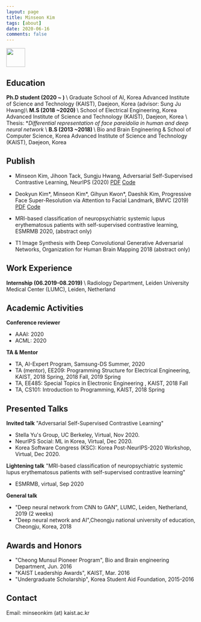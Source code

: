 ```yaml
---
layout: page
title: Minseon Kim
tags: [about]
date: 2020-06-16
comments: false
---
```


<img src="https://user-images.githubusercontent.com/28754348/94438614-50800e80-01da-11eb-8905-ed4ae72d4102.png" width="50px" height="50px" >

## Education
<b>Ph.D student (2020 ~ ) </b> \\
Graduate School of AI, Korea Advanced Institute of Science and Technology (KAIST), Daejeon, Korea (advisor: Sung Ju Hwang)\\
<b>M.S (2018 ~2020) </b> \\
School of Electrical Engineering, Korea Advanced Institute of Science and Technology (KAIST), Daejeon, Korea \\
Thesis: *<i>Differential representation of face pareidolia in human and deep neural network </i> \\
<b>B.S (2013 ~2018) </b> \\
Bio and Brain Engineering & School of Computer Science, Korea Advanced Institute of Science and Technology (KAIST), Daejeon, Korea

## Publish
* Minseon Kim, Jihoon Tack, Sungju Hwang, Adversarial Self-Supervised Contrastive Learning, NeurIPS (2020) <a href="https://arxiv.org/abs/2006.07589">PDF</a> <a href="https://github.com/Kim-Minseon/RoCL-Adversarial-self-supervised-contrastive-learning">Code</a>
* Deokyun Kim\*, Minseon Kim\*, Gihyun Kwon\*, Daeshik Kim, Progressive Face Super-Resolution via Attention to Facial Landmark, BMVC (2019) <a href="https://arxiv.org/abs/1908.08239">PDF</a> <a href="https://github.com/DeokyunKim/Progressive-Face-Super-Resolution">Code</a>

* MRI-based classification of neuropsychiatric systemic lupus erythematosus patients with self-supervised contrastive learning, ESMRMB 2020, (abstract only)
* T1 Image Synthesis with Deep Convolutional Generative Adversarial Networks, Organization for Human Brain Mapping 2018 (abstract only)

## Work Experience
<b>Internship (06.2019-08.2019) </b> \\
Radiology Department, Leiden University Medical Center (LUMC), Leiden, Netherland

## Academic Activities
<b>Conference reviewer</b>

- AAAI: 2020
- ACML: 2020

<b>TA & Mentor</b>

- TA, AI-Expert Program, Samsung-DS Summer, 2020
- TA (mentor), EE209: Programming Structure for Electrical Engineering, KAIST, 2018 Spring, 2018 Fall, 2019 Spring
- TA, EE485: Special Topics in Electronic Engineering <MyEE>, KAIST, 2018 Fall
- TA, CS101: Introduction to Programming, KAIST, 2018 Spring

## Presented Talks
<b>Invited talk</b> 
"Adversarial Self-Supervised Contrastive Learning"
- Stella Yu's Group, UC Berkeley, Virtual, Nov 2020.
- NeurIPS Social: ML in Korea, Virtual, Dec 2020.
- Korea Software Congress (KSC): Korea Post-NeurIPS-2020 Workshop, Virtual, Dec 2020.

<b>Lightening talk</b> 
"MRI-based classification of neuropsychiatric systemic lupus erythematosus patients with self-supervised contrastive learning"
- ESMRMB, virtual, Sep 2020

<b>General talk</b>
- "Deep neural network from CNN to GAN", LUMC, Leiden, Netherland, 2019 (2 weeks)
- "Deep neural network and AI",Cheongju national university of education, Cheongju, Korea, 2018

## Awards and Honors
* "Cheong Munsul Pioneer Program", Bio and Brain engineering Department, Jun. 2016
* "KAIST Leadership Awards", KAIST, Mar. 2016
* "Undergraduate Scholarship", Korea Student Aid Foundation, 2015-2016

## Contact
Email: minseonkim (at) kaist.ac.kr
